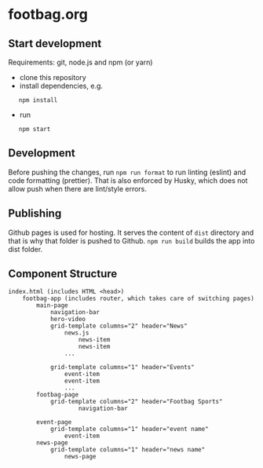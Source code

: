 # footbag.org

## Start development

Requirements: git, node.js and npm (or yarn)

- clone this repository
- install dependencies, e.g.

```
   npm install
```

- run

```
   npm start
```

## Development

Before pushing the changes, run `npm run format` to run linting (eslint) and code formatting (prettier). That is also enforced by Husky, which does not allow push when there are lint/style errors.

## Publishing

Github pages is used for hosting. It serves the content of `dist` directory and that is why that folder is pushed to Github. `npm run build` builds the app into dist folder.

## Component Structure

```
index.html (includes HTML <head>)
    footbag-app (includes router, which takes care of switching pages)
        main-page
            navigation-bar
            hero-video
            grid-template columns="2" header="News"
                news.js
                    news-item
                    news-item
                ...

            grid-template columns="1" header="Events"
                event-item
                event-item
                ...
        footbag-page
            grid-template columns="2" header="Footbag Sports"
                    navigation-bar

        event-page
            grid-template columns="1" header="event name"
                event-item
        news-page
            grid-template columns="1" header="news name"
                news-page

```
